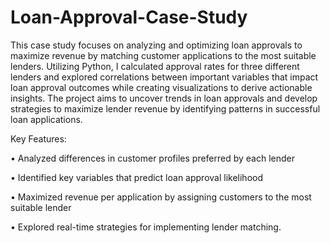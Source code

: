 # Loan-Approval-Case-Study

This case study focuses on analyzing and optimizing loan approvals to maximize revenue by matching customer applications to the most suitable lenders. Utilizing Python, I calculated approval rates for three different lenders and explored correlations between important variables that impact loan approval outcomes while creating visualizations to derive actionable insights. The project aims to uncover trends in loan approvals and develop strategies to maximize lender revenue by identifying patterns in successful loan applications. 

Key Features:

• Analyzed differences in customer profiles preferred by each lender

• Identified key variables that predict loan approval likelihood

• Maximized revenue per application by assigning customers to the most suitable lender

• Explored real-time strategies for implementing lender matching.
